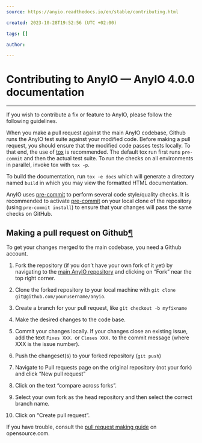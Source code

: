 ```yaml
---
source: https://anyio.readthedocs.io/en/stable/contributing.html

created: 2023-10-28T19:52:56 (UTC +02:00)

tags: []

author: 

---
```

# Contributing to AnyIO — AnyIO 4.0.0 documentation
---
If you wish to contribute a fix or feature to AnyIO, please follow the following guidelines.

When you make a pull request against the main AnyIO codebase, Github runs the AnyIO test suite against your modified code. Before making a pull request, you should ensure that the modified code passes tests locally. To that end, the use of [tox](https://tox.readthedocs.io/en/latest/install.html) is recommended. The default tox run first runs `pre-commit` and then the actual test suite. To run the checks on all environments in parallel, invoke tox with `tox -p`.

To build the documentation, run `tox -e docs` which will generate a directory named `build` in which you may view the formatted HTML documentation.

AnyIO uses [pre-commit](https://pre-commit.com/#installation) to perform several code style/quality checks. It is recommended to activate [pre-commit](https://pre-commit.com/#installation) on your local clone of the repository (using `pre-commit install`) to ensure that your changes will pass the same checks on GitHub.

## Making a pull request on Github[¶](https://anyio.readthedocs.io/en/stable/contributing.html#making-a-pull-request-on-github "Link to this heading")

To get your changes merged to the main codebase, you need a Github account.

1.  Fork the repository (if you don’t have your own fork of it yet) by navigating to the [main AnyIO repository](https://github.com/agronholm/anyio) and clicking on “Fork” near the top right corner.
    
2.  Clone the forked repository to your local machine with `git clone git@github.com/yourusername/anyio`.
    
3.  Create a branch for your pull request, like `git checkout -b myfixname`
    
4.  Make the desired changes to the code base.
    
5.  Commit your changes locally. If your changes close an existing issue, add the text `Fixes XXX.` or `Closes XXX.` to the commit message (where XXX is the issue number).
    
6.  Push the changeset(s) to your forked repository (`git push`)
    
7.  Navigate to Pull requests page on the original repository (not your fork) and click “New pull request”
    
8.  Click on the text “compare across forks”.
    
9.  Select your own fork as the head repository and then select the correct branch name.
    
10.  Click on “Create pull request”.
    

If you have trouble, consult the [pull request making guide](https://opensource.com/article/19/7/create-pull-request-github) on opensource.com.
